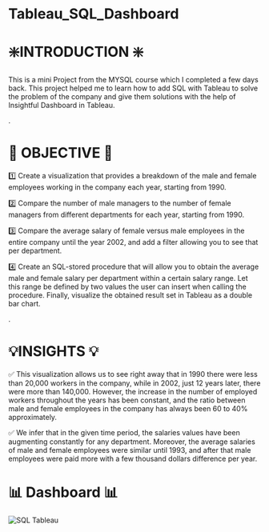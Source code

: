 # Tableau_SQL_Dashboard

# ❇️INTRODUCTION ❇️
This is a mini Project from the MYSQL course which I completed a few days back. This project helped me to learn how to add SQL with Tableau to solve the problem of the company and give them solutions with the help of Insightful Dashboard in Tableau.


.

# 🎯 OBJECTIVE 🎯

1️⃣ Create a visualization that provides a breakdown of the male and female employees working in the company each year, starting from 1990.

2️⃣ Compare the number of male managers to the number of female managers from different departments for each year, starting from 1990.

3️⃣ Compare the average salary of female versus male employees in the entire company until the year 2002, and add a filter allowing you to see that per department.

4️⃣ Create an SQL-stored procedure that will allow you to obtain the average male and female salary per department within a certain salary range.
 Let this range be defined by two values the user can insert when calling the procedure. Finally, visualize the obtained result set in Tableau as a double bar chart.


.

# 💡INSIGHTS 💡

✅ This visualization allows us to see right away that in 1990 there were less than 20,000 workers in the company, while in 2002, just 12 years later, there were more than 140,000. However, the increase in the number of employed workers throughout the years has been constant, and the ratio between male and female employees in the company has always been 60 to 40% approximately.

✅ We infer that in the given time period, the salaries values have been augmenting constantly for any department. Moreover, the average salaries 
of male and female employees were similar until 1993, and after that male employees were paid more with a few thousand dollars difference per year.


# 📊 Dashboard 📊

![SQL   Tableau](https://github.com/Inderpanda/Tableau_SQL_Dashboard/assets/138003751/4d5834d9-2c35-463d-ab3d-6dbcf9a9c071)



